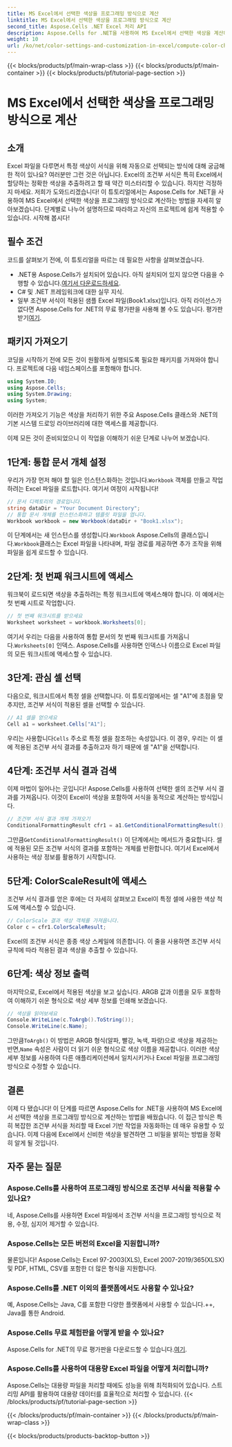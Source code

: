 ```yaml
---
title: MS Excel에서 선택한 색상을 프로그래밍 방식으로 계산
linktitle: MS Excel에서 선택한 색상을 프로그래밍 방식으로 계산
second_title: Aspose.Cells .NET Excel 처리 API
description: Aspose.Cells for .NET을 사용하여 MS Excel에서 선택한 색상을 계산하는 방법을 알아보세요. 이 단계별 가이드를 따라 Excel의 조건부 서식 색상에 프로그래밍 방식으로 액세스하세요.
weight: 10
url: /ko/net/color-settings-and-customization-in-excel/compute-color-chosen-by-ms-excel/
---
```


{{< blocks/products/pf/main-wrap-class >}}
{{< blocks/products/pf/main-container >}}
{{< blocks/products/pf/tutorial-page-section >}}

# MS Excel에서 선택한 색상을 프로그래밍 방식으로 계산

## 소개
Excel 파일을 다루면서 특정 색상이 서식을 위해 자동으로 선택되는 방식에 대해 궁금해한 적이 있나요? 여러분만 그런 것은 아닙니다. Excel의 조건부 서식은 특히 Excel에서 할당하는 정확한 색상을 추출하려고 할 때 약간 미스터리할 수 있습니다. 하지만 걱정하지 마세요. 저희가 도와드리겠습니다! 이 튜토리얼에서는 Aspose.Cells for .NET을 사용하여 MS Excel에서 선택한 색상을 프로그래밍 방식으로 계산하는 방법을 자세히 알아보겠습니다. 단계별로 나누어 설명하므로 따라하고 자신의 프로젝트에 쉽게 적용할 수 있습니다. 시작해 봅시다!
## 필수 조건
코드를 살펴보기 전에, 이 튜토리얼을 따르는 데 필요한 사항을 살펴보겠습니다.
-  .NET용 Aspose.Cells가 설치되어 있습니다. 아직 설치되어 있지 않으면 다음을 수행할 수 있습니다.[여기서 다운로드하세요](https://releases.aspose.com/cells/net/).
- C# 및 .NET 프레임워크에 대한 실무 지식.
- 일부 조건부 서식이 적용된 샘플 Excel 파일(Book1.xlsx)입니다.
아직 라이선스가 없다면 Aspose.Cells for .NET의 무료 평가판을 사용해 볼 수도 있습니다. 평가판 받기[여기](https://releases.aspose.com/).
## 패키지 가져오기
코딩을 시작하기 전에 모든 것이 원활하게 실행되도록 필요한 패키지를 가져와야 합니다. 프로젝트에 다음 네임스페이스를 포함해야 합니다.
```csharp
using System.IO;
using Aspose.Cells;
using System.Drawing;
using System;
```
이러한 가져오기 기능은 색상을 처리하기 위한 주요 Aspose.Cells 클래스와 .NET의 기본 시스템 드로잉 라이브러리에 대한 액세스를 제공합니다.

이제 모든 것이 준비되었으니 이 작업을 이해하기 쉬운 단계로 나누어 보겠습니다.
## 1단계: 통합 문서 개체 설정
 우리가 가장 먼저 해야 할 일은 인스턴스화하는 것입니다.`Workbook` 객체를 만들고 작업하려는 Excel 파일을 로드합니다. 여기서 여정이 시작됩니다!
```csharp
// 문서 디렉토리의 경로입니다.
string dataDir = "Your Document Directory";
// 통합 문서 개체를 인스턴스화하고 템플릿 파일을 엽니다.
Workbook workbook = new Workbook(dataDir + "Book1.xlsx");
```
 이 단계에서는 새 인스턴스를 생성합니다.`Workbook` Aspose.Cells의 클래스입니다.`Workbook`클래스는 Excel 파일을 나타내며, 파일 경로를 제공하면 추가 조작을 위해 파일을 쉽게 로드할 수 있습니다.
## 2단계: 첫 번째 워크시트에 액세스
워크북이 로드되면 색상을 추출하려는 특정 워크시트에 액세스해야 합니다. 이 예에서는 첫 번째 시트로 작업합니다.
```csharp
// 첫 번째 워크시트를 받으세요
Worksheet worksheet = workbook.Worksheets[0];
```
 여기서 우리는 다음을 사용하여 통합 문서의 첫 번째 워크시트를 가져옵니다.`Worksheets[0]` 인덱스. Aspose.Cells를 사용하면 인덱스나 이름으로 Excel 파일의 모든 워크시트에 액세스할 수 있습니다.
## 3단계: 관심 셀 선택
다음으로, 워크시트에서 특정 셀을 선택합니다. 이 튜토리얼에서는 셀 "A1"에 초점을 맞추지만, 조건부 서식이 적용된 셀을 선택할 수 있습니다.
```csharp
// A1 셀을 얻으세요
Cell a1 = worksheet.Cells["A1"];
```
 우리는 사용합니다`Cells` 주소로 특정 셀을 참조하는 속성입니다. 이 경우, 우리는 이 셀에 적용된 조건부 서식 결과를 추출하고자 하기 때문에 셀 "A1"을 선택합니다.
## 4단계: 조건부 서식 결과 검색
이제 마법이 일어나는 곳입니다! Aspose.Cells를 사용하여 선택한 셀의 조건부 서식 결과를 가져옵니다. 이것이 Excel이 색상을 포함하여 서식을 동적으로 계산하는 방식입니다.
```csharp
// 조건부 서식 결과 개체 가져오기
ConditionalFormattingResult cfr1 = a1.GetConditionalFormattingResult();
```
 그만큼`GetConditionalFormattingResult()` 이 단계에서는 메서드가 중요합니다. 셀에 적용된 모든 조건부 서식의 결과를 포함하는 개체를 반환합니다. 여기서 Excel에서 사용하는 색상 정보를 활용하기 시작합니다.
## 5단계: ColorScaleResult에 액세스
조건부 서식 결과를 얻은 후에는 더 자세히 살펴보고 Excel이 특정 셀에 사용한 색상 척도에 액세스할 수 있습니다.
```csharp
// ColorScale 결과 색상 객체를 가져옵니다.
Color c = cfr1.ColorScaleResult;
```
Excel의 조건부 서식은 종종 색상 스케일에 의존합니다. 이 줄을 사용하면 조건부 서식 규칙에 따라 적용된 결과 색상을 추출할 수 있습니다.
## 6단계: 색상 정보 출력
마지막으로, Excel에서 적용된 색상을 보고 싶습니다. ARGB 값과 이름을 모두 포함하여 이해하기 쉬운 형식으로 색상 세부 정보를 인쇄해 보겠습니다.
```csharp
// 색상을 읽어보세요
Console.WriteLine(c.ToArgb().ToString());
Console.WriteLine(c.Name);
```
 그만큼`ToArgb()` 이 방법은 ARGB 형식(알파, 빨강, 녹색, 파랑)으로 색상을 제공하는 반면,`Name` 속성은 사람이 더 읽기 쉬운 형식으로 색상 이름을 제공합니다. 이러한 색상 세부 정보를 사용하여 다른 애플리케이션에서 일치시키거나 Excel 파일을 프로그래밍 방식으로 수정할 수 있습니다.

## 결론
이제 다 됐습니다! 이 단계를 따르면 Aspose.Cells for .NET을 사용하여 MS Excel에서 선택한 색상을 프로그래밍 방식으로 계산하는 방법을 배웠습니다. 이 접근 방식은 특히 복잡한 조건부 서식을 처리할 때 Excel 기반 작업을 자동화하는 데 매우 유용할 수 있습니다. 이제 다음에 Excel에서 신비한 색상을 발견하면 그 비밀을 밝히는 방법을 정확히 알게 될 것입니다.
## 자주 묻는 질문
### Aspose.Cells를 사용하여 프로그래밍 방식으로 조건부 서식을 적용할 수 있나요?
네, Aspose.Cells를 사용하면 Excel 파일에서 조건부 서식을 프로그래밍 방식으로 적용, 수정, 심지어 제거할 수 있습니다.
### Aspose.Cells는 모든 버전의 Excel을 지원합니까?
물론입니다! Aspose.Cells는 Excel 97-2003(XLS), Excel 2007-2019/365(XLSX) 및 PDF, HTML, CSV를 포함한 더 많은 형식을 지원합니다.
### Aspose.Cells를 .NET 이외의 플랫폼에서도 사용할 수 있나요?
예, Aspose.Cells는 Java, C를 포함한 다양한 플랫폼에서 사용할 수 있습니다.++, Java를 통한 Android.
### Aspose.Cells 무료 체험판을 어떻게 받을 수 있나요?
 Aspose.Cells for .NET의 무료 평가판을 다운로드할 수 있습니다.[여기](https://releases.aspose.com/).
### Aspose.Cells를 사용하여 대용량 Excel 파일을 어떻게 처리합니까?
Aspose.Cells는 대용량 파일을 처리할 때에도 성능을 위해 최적화되어 있습니다. 스트리밍 API를 활용하여 대용량 데이터를 효율적으로 처리할 수 있습니다.
{{< /blocks/products/pf/tutorial-page-section >}}

{{< /blocks/products/pf/main-container >}}
{{< /blocks/products/pf/main-wrap-class >}}

{{< blocks/products/products-backtop-button >}}
